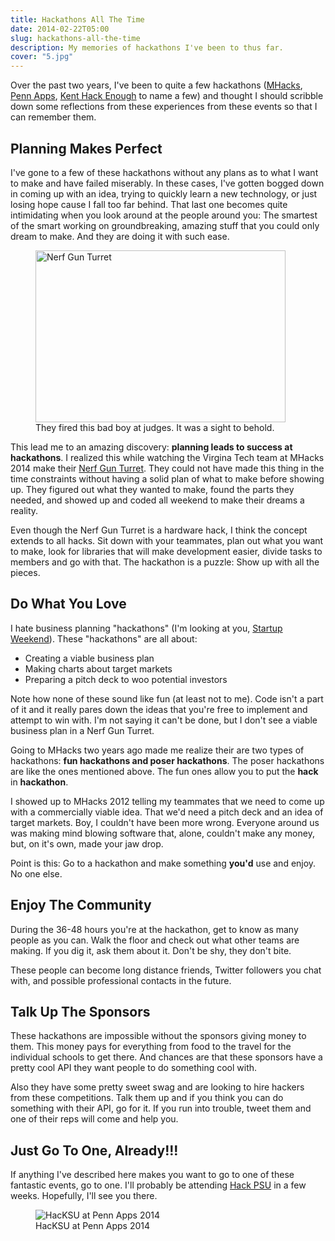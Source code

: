 ```yaml
---
title: Hackathons All The Time
date: 2014-02-22T05:00
slug: hackathons-all-the-time
description: My memories of hackathons I've been to thus far.
cover: "5.jpg"
---
```


Over the past two years, I've been to quite a few hackathons
([MHacks](http://www.mhacks.org/), [Penn Apps](http://2014s.pennapps.com/),
[Kent Hack Enough](http://hacksu.cs.kent.edu/khe2013/) to name a few) and
thought I should scribble down some reflections from these experiences from
these events so that I can remember them.

## Planning Makes Perfect

I've gone to a few of these hackathons without any plans as to what I want to
make and have failed miserably. In these cases, I've gotten bogged down in
coming up with an idea, trying to quickly learn a new technology, or just losing
hope cause I fall too far behind. That last one becomes quite intimidating when
you look around at the people around you: The smartest of the smart working on
groundbreaking, amazing stuff that you could only dream to make. And they are
doing it with such ease.

<figure class="pull-right">
  <img src="/img/nerf-gun-turret.png" alt="Nerf Gun Turret" width="400" height="275" />
  <figcaption>They fired this bad boy at judges. It was a sight to behold.</figure>
</figure>

This lead me to an amazing discovery: **planning leads to success at
hackathons**. I realized this while watching the Virgina Tech team at MHacks
2014 make their [Nerf Gun
Turret](http://mhackswinter2014.challengepost.com/submissions/20138-enough-said).
They could not have made this thing in the time constraints without having
a solid plan of what to make before showing up. They figured out what they
wanted to make, found the parts they needed, and showed up and coded all weekend
to make their dreams a reality.

Even though the Nerf Gun Turret is a hardware hack, I think the concept extends
to all hacks. Sit down with your teammates, plan out what you want to make, look
for libraries that will make development easier, divide tasks to members and go
with that. The hackathon is a puzzle: Show up with all the pieces.

## Do What You Love

I hate business planning "hackathons" (I'm looking at you, [Startup
Weekend](http://startupweekend.org/)). These "hackathons" are all about:

* Creating a viable business plan
* Making charts about target markets
* Preparing a pitch deck to woo potential investors

Note how none of these sound like fun (at least not to me). Code isn't
a part of it and it really pares down the ideas that you're free to implement
and attempt to win with. I'm not saying it can't be done, but I don't see
a viable business plan in a Nerf Gun Turret.

Going to MHacks two years ago made me realize their are two types of hackathons:
**fun hackathons and poser hackathons**. The poser hackathons are like the ones
mentioned above. The fun ones allow you to put the **hack** in **hackathon**.

I showed up to MHacks 2012 telling my teammates that we need to come up with
a commercially viable idea. That we'd need a pitch deck and an idea of target
markets. Boy, I couldn't have been more wrong. Everyone around us was making
mind blowing software that, alone, couldn't make any money, but, on it's own,
made your jaw drop.

Point is this: Go to a hackathon and make something **you'd** use and enjoy.
No one else.

## Enjoy The Community

During the 36-48 hours you're at the hackathon, get to know as many people as
you can. Walk the floor and check out what other teams are making. If you dig
it, ask them about it. Don't be shy, they don't bite.

These people can become long distance friends, Twitter followers you chat with,
and possible professional contacts in the future.

## Talk Up The Sponsors

These hackathons are impossible without the sponsors giving money to them. This
money pays for everything from food to the travel for the individual schools to
get there. And chances are that these sponsors have a pretty cool API they want
people to do something cool with.

Also they have some pretty sweet swag and are looking to hire hackers from these
competitions. Talk them up and if you think you can do something with their API,
go for it. If you run into trouble, tweet them and one of their reps will come
and help you.

## Just Go To One, Already!!!

If anything I've described here makes you want to go to one of these fantastic
events, go to one. I'll probably be attending [Hack PSU](http://www.hackpsu.com/)
in a few weeks. Hopefully, I'll see you there.

<figure class="center">
    <img src="/img/hacksu_at_penn_apps.jpg" alt="HacKSU at Penn Apps 2014" />
    <figcaption>HacKSU at Penn Apps 2014</figcaption>
</figure>
